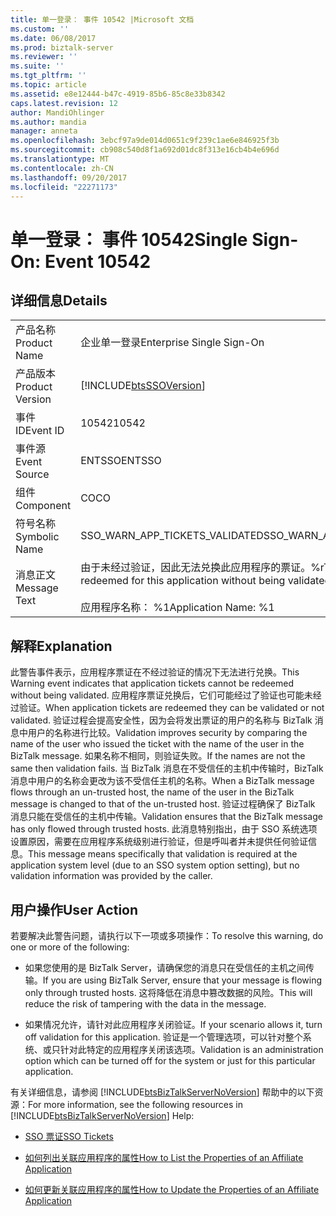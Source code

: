 ```yaml
---
title: 单一登录： 事件 10542 |Microsoft 文档
ms.custom: ''
ms.date: 06/08/2017
ms.prod: biztalk-server
ms.reviewer: ''
ms.suite: ''
ms.tgt_pltfrm: ''
ms.topic: article
ms.assetid: e8e12444-b47c-4919-85b6-85c8e33b8342
caps.latest.revision: 12
author: MandiOhlinger
ms.author: mandia
manager: anneta
ms.openlocfilehash: 3ebcf97a9de014d0651c9f239c1ae6e846925f3b
ms.sourcegitcommit: cb908c540d8f1a692d01dc8f313e16cb4b4e696d
ms.translationtype: MT
ms.contentlocale: zh-CN
ms.lasthandoff: 09/20/2017
ms.locfileid: "22271173"
---
```

# <a name="single-sign-on-event-10542"></a><span data-ttu-id="99647-102">单一登录： 事件 10542</span><span class="sxs-lookup"><span data-stu-id="99647-102">Single Sign-On: Event 10542</span></span>
## <a name="details"></a><span data-ttu-id="99647-103">详细信息</span><span class="sxs-lookup"><span data-stu-id="99647-103">Details</span></span>  
  
|||  
|-|-|  
|<span data-ttu-id="99647-104">产品名称</span><span class="sxs-lookup"><span data-stu-id="99647-104">Product Name</span></span>|<span data-ttu-id="99647-105">企业单一登录</span><span class="sxs-lookup"><span data-stu-id="99647-105">Enterprise Single Sign-On</span></span>|  
|<span data-ttu-id="99647-106">产品版本</span><span class="sxs-lookup"><span data-stu-id="99647-106">Product Version</span></span>|[!INCLUDE[btsSSOVersion](../includes/btsssoversion-md.md)]|  
|<span data-ttu-id="99647-107">事件 ID</span><span class="sxs-lookup"><span data-stu-id="99647-107">Event ID</span></span>|<span data-ttu-id="99647-108">10542</span><span class="sxs-lookup"><span data-stu-id="99647-108">10542</span></span>|  
|<span data-ttu-id="99647-109">事件源</span><span class="sxs-lookup"><span data-stu-id="99647-109">Event Source</span></span>|<span data-ttu-id="99647-110">ENTSSO</span><span class="sxs-lookup"><span data-stu-id="99647-110">ENTSSO</span></span>|  
|<span data-ttu-id="99647-111">组件</span><span class="sxs-lookup"><span data-stu-id="99647-111">Component</span></span>|<span data-ttu-id="99647-112">CO</span><span class="sxs-lookup"><span data-stu-id="99647-112">CO</span></span>|  
|<span data-ttu-id="99647-113">符号名称</span><span class="sxs-lookup"><span data-stu-id="99647-113">Symbolic Name</span></span>|<span data-ttu-id="99647-114">SSO_WARN_APP_TICKETS_VALIDATED</span><span class="sxs-lookup"><span data-stu-id="99647-114">SSO_WARN_APP_TICKETS_VALIDATED</span></span>|  
|<span data-ttu-id="99647-115">消息正文</span><span class="sxs-lookup"><span data-stu-id="99647-115">Message Text</span></span>|<span data-ttu-id="99647-116">由于未经过验证，因此无法兑换此应用程序的票证。%r</span><span class="sxs-lookup"><span data-stu-id="99647-116">Tickets cannot be redeemed for this application without being validated.%r</span></span><br /><br /> <span data-ttu-id="99647-117">应用程序名称： %1</span><span class="sxs-lookup"><span data-stu-id="99647-117">Application Name: %1</span></span>|  
  
## <a name="explanation"></a><span data-ttu-id="99647-118">解释</span><span class="sxs-lookup"><span data-stu-id="99647-118">Explanation</span></span>  
 <span data-ttu-id="99647-119">此警告事件表示，应用程序票证在不经过验证的情况下无法进行兑换。</span><span class="sxs-lookup"><span data-stu-id="99647-119">This Warning event indicates that application tickets cannot be redeemed without being validated.</span></span> <span data-ttu-id="99647-120">应用程序票证兑换后，它们可能经过了验证也可能未经过验证。</span><span class="sxs-lookup"><span data-stu-id="99647-120">When application tickets are redeemed they can be validated or not validated.</span></span> <span data-ttu-id="99647-121">验证过程会提高安全性，因为会将发出票证的用户的名称与 BizTalk 消息中用户的名称进行比较。</span><span class="sxs-lookup"><span data-stu-id="99647-121">Validation improves security by comparing the name of the user who issued the ticket with the name of the user in the BizTalk message.</span></span> <span data-ttu-id="99647-122">如果名称不相同，则验证失败。</span><span class="sxs-lookup"><span data-stu-id="99647-122">If the names are not the same then validation fails.</span></span> <span data-ttu-id="99647-123">当 BizTalk 消息在不受信任的主机中传输时，BizTalk 消息中用户的名称会更改为该不受信任主机的名称。</span><span class="sxs-lookup"><span data-stu-id="99647-123">When a BizTalk message flows through an un-trusted host, the name of the user in the BizTalk message is changed to that of the un-trusted host.</span></span> <span data-ttu-id="99647-124">验证过程确保了 BizTalk 消息只能在受信任的主机中传输。</span><span class="sxs-lookup"><span data-stu-id="99647-124">Validation ensures that the BizTalk message has only flowed through trusted hosts.</span></span> <span data-ttu-id="99647-125">此消息特别指出，由于 SSO 系统选项设置原因，需要在应用程序系统级别进行验证，但是呼叫者并未提供任何验证信息。</span><span class="sxs-lookup"><span data-stu-id="99647-125">This message means specifically that validation is required at the application system level (due to an SSO system option setting), but no validation information was provided by the caller.</span></span>  
  
## <a name="user-action"></a><span data-ttu-id="99647-126">用户操作</span><span class="sxs-lookup"><span data-stu-id="99647-126">User Action</span></span>  
 <span data-ttu-id="99647-127">若要解决此警告问题，请执行以下一项或多项操作：</span><span class="sxs-lookup"><span data-stu-id="99647-127">To resolve this warning, do one or more of the following:</span></span>  
  
-   <span data-ttu-id="99647-128">如果您使用的是 BizTalk Server，请确保您的消息只在受信任的主机之间传输。</span><span class="sxs-lookup"><span data-stu-id="99647-128">If you are using BizTalk Server, ensure that your message is flowing only through trusted hosts.</span></span> <span data-ttu-id="99647-129">这将降低在消息中篡改数据的风险。</span><span class="sxs-lookup"><span data-stu-id="99647-129">This will reduce the risk of tampering with the data in the message.</span></span>  
  
-   <span data-ttu-id="99647-130">如果情况允许，请针对此应用程序关闭验证。</span><span class="sxs-lookup"><span data-stu-id="99647-130">If your scenario allows it, turn off validation for this application.</span></span> <span data-ttu-id="99647-131">验证是一个管理选项，可以针对整个系统、或只针对此特定的应用程序关闭该选项。</span><span class="sxs-lookup"><span data-stu-id="99647-131">Validation is an administration option which can be turned off for the system or just for this particular application.</span></span>  
  
 <span data-ttu-id="99647-132">有关详细信息，请参阅 [!INCLUDE[btsBizTalkServerNoVersion](../includes/btsbiztalkservernoversion-md.md)] 帮助中的以下资源：</span><span class="sxs-lookup"><span data-stu-id="99647-132">For more information, see the following resources in [!INCLUDE[btsBizTalkServerNoVersion](../includes/btsbiztalkservernoversion-md.md)] Help:</span></span>  
  
-   [<span data-ttu-id="99647-133">SSO 票证</span><span class="sxs-lookup"><span data-stu-id="99647-133">SSO Tickets</span></span>](../core/sso-tickets.md)  
  
-   [<span data-ttu-id="99647-134">如何列出关联应用程序的属性</span><span class="sxs-lookup"><span data-stu-id="99647-134">How to List the Properties of an Affiliate Application</span></span>](../core/how-to-list-the-properties-of-an-affiliate-application.md)  
  
-   [<span data-ttu-id="99647-135">如何更新关联应用程序的属性</span><span class="sxs-lookup"><span data-stu-id="99647-135">How to Update the Properties of an Affiliate Application</span></span>](../core/how-to-update-the-properties-of-an-affiliate-application.md)